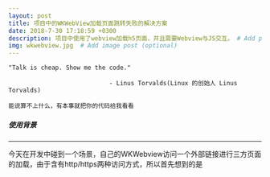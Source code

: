 ```yaml
---
layout: post
title: 项目中的WKWebView加载页面跳转失败的解决方案
date: 2018-7-30 17:18:59 +0300
description: 项目中使用了webview加载h5页面，并且需要Webview与JS交互。 # Add post description (optional)
img: wkwebview.jpg  # Add image post (optional)
---
```


    "Talk is cheap. Show me the code."

                                - Linus Torvalds(Linux 的创始人 Linus Torvalds)

    能说算不上什么，有本事就把你的代码给我看看

##### 使用背景
---
今天在开发中碰到一个场景，自己的WKWebview访问一个外部链接进行三方页面的加载，由于含有http/https两种访问方式，所以首先想到的是
